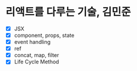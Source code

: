 # 리액트를 다루는 기술, 김민준

- [x] JSX
- [x] component, props, state
- [x] event handling
- [x] ref
- [x] concat, map, filter
- [x] Life Cycle Method
